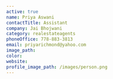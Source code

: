 ```yaml
---
active: true
name: Priya Aswani
contactTitle: Assistant
company: Jai Bhojwani
category: realestateagents
phoneOffice: 778-883-3813
email: priyarichmond@yahoo.com
image_path:
color:
website:
profile_image_path: /images/person.png
---
```



